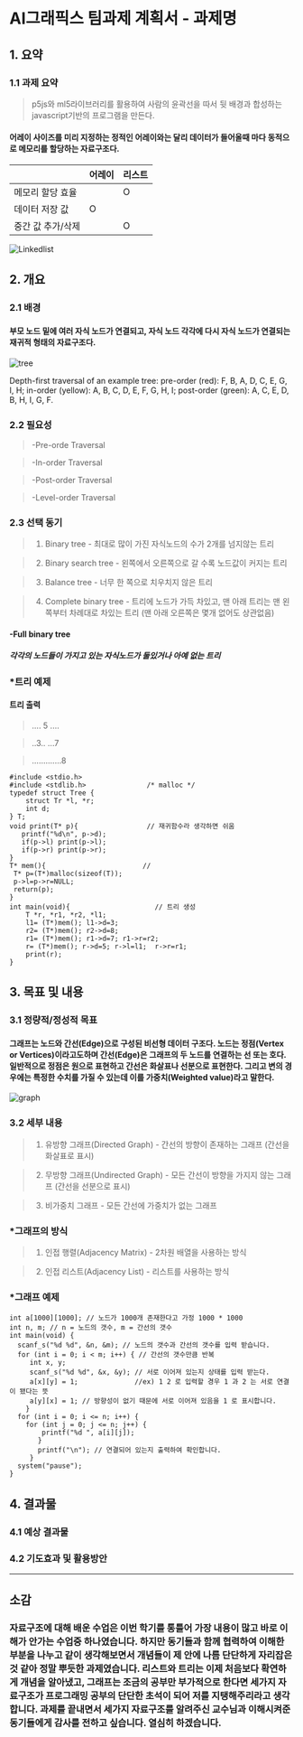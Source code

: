 # AI그래픽스 팀과제 계획서 - 과제명

## 1. 요약

### 1.1 과제 요약

>p5js와 ml5라이브러리를 활용하여 사람의 윤곽선을 따서 뒷 배경과 합성하는 javascript기반의 프로그램을 만든다.

#### 어레이 사이즈를 미리 지정하는 정적인 어레이와는 달리 데이터가 들어올때 마다 동적으로 메모리를 할당하는 자료구조다.
|                |어레이|리스트|
|----------------|------|-----|
|메모리 할당 효율 |      |   O |
|데이터 저장 값   |   O  |     |
|중간 값 추가/삭제|      |   O |

![Linkedlist](https://www.geeksforgeeks.org/wp-content/uploads/gq/2013/03/Linkedlist.png)


## 2. 개요

### 2.1 배경

#### 부모 노드 밑에 여러 자식 노드가 연결되고, 자식 노드 각각에 다시 자식 노드가 연결되는 재귀적 형태의 자료구조다.

![tree](https://upload.wikimedia.org/wikipedia/commons/thumb/d/dc/Sorted_binary_tree_ALL.svg/400px-Sorted_binary_tree_ALL.svg.png)

Depth-first traversal of an example tree: pre-order (red): F, B, A, D, C, E, G, I, H; in-order (yellow): A, B, C, D, E, F, G, H, I; post-order (green): A, C, E, D, B, H, I, G, F.

### 2.2 필요성

> -Pre-orde Traversal

> -In-order Traversal

> -Post-order Traversal

> -Level-order Traversal

### 2.3 선택 동기

> 1) Binary tree - 최대로 많이 가진 자식노드의 수가 2개를 넘지않는 트리

> 2) Binary search tree - 왼쪽에서 오른쪽으로 갈 수록 노드값이 커지는 트리

> 3) Balance tree - 너무 한 쪽으로 치우치지 않은 트리

> 4) Complete binary tree - 트리에 노드가 가득 차있고, 맨 아래 트리는 맨 왼쪽부터 차례대로 차있는 트리 (맨 아래 오른쪽은 몇개 없어도 상관없음)

#### -Full binary tree
##### 각각의 노드들이 가지고 있는 자식노드가 둘있거나 아예 없는 트리

### *트리 예제

#### 트리 출력
>.... 5  ....

>..3.. ...7

>.............8
``` 
#include <stdio.h>
#include <stdlib.h>               /* malloc */
typedef struct Tree {
    struct Tr *l, *r;
    int d;
} T;
void print(T* p){                 // 재귀함수라 생각하면 쉬움
   printf("%d\n", p->d);
   if(p->l) print(p->l);
   if(p->r) print(p->r);    
}
T* mem(){                        //
 T* p=(T*)malloc(sizeof(T));
 p->l=p->r=NULL;
 return(p);
}
int main(void){                     // 트리 생성
    T *r, *r1, *r2, *l1;
    l1= (T*)mem(); l1->d=3; 
    r2= (T*)mem(); r2->d=8; 
    r1= (T*)mem(); r1->d=7; r1->r=r2;
    r= (T*)mem(); r->d=5; r->l=l1;  r->r=r1;
    print(r);
}
```


## 3. 목표 및 내용

### 3.1 정량적/정성적 목표

#### 그래프는 노드와 간선(Edge)으로 구성된 비선형 데이터 구조다. 노드는 정점(Vertex or Vertices)이라고도하며 간선(Edge)은 그래프의 두 노드를 연결하는 선 또는 호다. 일반적으로 정점은 원으로 표현하고 간선은 화살표나 선분으로 표현한다. 그리고 변의 경우에는 특정한 수치를 가질 수 있는데 이를 가중치(Weighted value)라고 말한다.

![graph](https://www.geeksforgeeks.org/wp-content/uploads/undirectedgraph.png)

### 3.2 세부 내용

> 1) 유방향 그래프(Directed Graph) - 간선의 방향이 존재하는 그래프 (간선을 화살표로 표시)

> 2) 무방향 그래프(Undirected Graph) - 모든 간선이 방향을 가지지 않는 그래프 (간선을 선분으로 표시)

> 3) 비가중치 그래프 - 모든 간선에 가중치가 없는 그래프

### *그래프의 방식

> 1) 인접 행렬(Adjacency Matrix) - 2차원 배열을 사용하는 방식

> 2) 인접 리스트(Adjacency List) - 리스트를 사용하는 방식

### *그래프 예제

```
int a[1000][1000]; // 노드가 1000개 존재한다고 가정 1000 * 1000
int n, m; // n = 노드의 갯수, m = 간선의 갯수
int main(void) {
  scanf_s("%d %d", &n, &m); // 노드의 갯수과 간선의 갯수를 입력 받습니다.
  for (int i = 0; i < m; i++) { // 간선의 갯수만큼 반복
     int x, y;
     scanf_s("%d %d", &x, &y); // 서로 이어져 있는지 상태를 입력 받는다.
     a[x][y] = 1;              //ex) 1 2 로 입력할 경우 1 과 2 는 서로 연결이 됐다는 뜻
     a[y][x] = 1; // 방향성이 없기 때문에 서로 이어져 있음을 1 로 표시합니다.
    }
  for (int i = 0; i <= n; i++) {
    for (int j = 0; j <= n; j++) {
        printf("%d ", a[i][j]);
	   }
	   printf("\n"); // 연결되어 있는지 출력하여 확인합니다.
	 }
  system("pause");
}
```


## 4. 결과물

### 4.1 예상 결과물

### 4.2 기도효과 및 활용방안



<hr/>

## 소감

### 자료구조에 대해 배운 수업은 이번 학기를 통틀어 가장 내용이 많고 바로 이해가 안가는 수업중 하나였습니다. 하지만 동기들과 함께 협력하여 이해한 부분을 나누고 같이 생각해보면서 개념들이 제 안에 나름 단단하게 자리잡은 것 같아 정말 뿌듯한 과제였습니다. 리스트와 트리는 이제 처음보다 확연하게 개념을 알아냈고, 그래프는 조금의 공부만 부가적으로 한다면 세가지 자료구조가 프로그래밍 공부의 단단한 초석이 되어 저를 지탱해주리라고 생각합니다. 과제를 끝내면서 세가지 자료구조를 알려주신 교수님과 이해시켜준 동기들에게 감사를 전하고 싶습니다. 열심히 하겠습니다.
